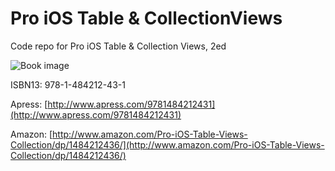 # Pro iOS Table & CollectionViews

Code repo for Pro iOS Table &amp; Collection Views, 2ed

![Book image](https://github.com/timd/ProiOSTableCollectionViews/blob/master/9781484212431.png)

ISBN13: 978-1-484212-43-1

Apress: [http://www.apress.com/9781484212431](http://www.apress.com/9781484212431)

Amazon: [http://www.amazon.com/Pro-iOS-Table-Views-Collection/dp/1484212436/](http://www.amazon.com/Pro-iOS-Table-Views-Collection/dp/1484212436/)
